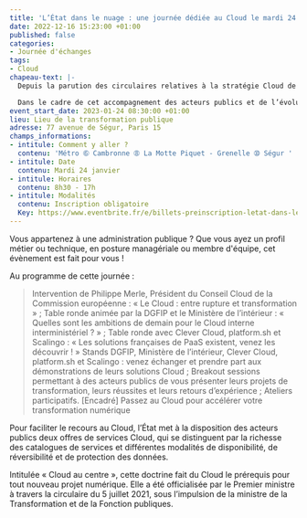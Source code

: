 ```yaml
---
title: 'L’État dans le nuage : une journée dédiée au Cloud le mardi 24 janvier 2023'
date: 2022-12-16 15:23:00 +01:00
published: false
categories:
- Journée d'échanges
tags:
- Cloud
chapeau-text: |-
  Depuis la parution des circulaires relatives à la stratégie Cloud de l'État et à la doctrine d'utilisation du Cloud, la DINUM accompagne les administrations publiques dans l'adoption de cette technologie.

  Dans le cadre de cet accompagnement des acteurs publics et de l’évolution des pratiques numériques, l'équipe Cloud de la DINUM a le plaisir de vous convier à une journée dédiée au Cloud !
event_start_date: 2023-01-24 08:30:00 +01:00
lieu: Lieu de la transformation publique
adresse: 77 avenue de Ségur, Paris 15
champs_informations:
- intitule: Comment y aller ?
  contenu: 'Métro ➅ Cambronne ➇ La Motte Piquet - Grenelle ➉ Ségur '
- intitule: Date
  contenu: Mardi 24 janvier
- intitule: Horaires
  contenu: 8h30 - 17h
- intitule: Modalités
  contenu: Inscription obligatoire
  Key: https://www.eventbrite.fr/e/billets-preinscription-letat-dans-le-nuage-une-journee-dediee-au-cloud-482510189967
---
```


Vous appartenez à une administration publique ? Que vous ayez un profil métier ou technique, en posture managériale ou membre d'équipe, cet évènement est fait pour vous !

Au programme de cette journée :
> Intervention de Philippe Merle, Président du Conseil Cloud de la Commission européenne : « Le Cloud : entre rupture et transformation » ;
> Table ronde animée par la DGFIP et le Ministère de l’intérieur : « Quelles sont les ambitions de demain pour le Cloud interne interministériel ? » ;
> Table ronde avec Clever Cloud, platform.sh et Scalingo : « Les solutions françaises de PaaS existent, venez les découvrir ! »
> Stands DGFIP, Ministère de l’intérieur, Clever Cloud, platform.sh et Scalingo : venez échanger et prendre part aux démonstrations de leurs solutions Cloud ;
> Breakout sessions permettant à des acteurs publics de vous présenter leurs projets de transformation, leurs réussites et leurs retours d’expérience ;
> Ateliers participatifs.
[Encadré]
Passez au Cloud pour accélérer votre transformation numérique

Pour faciliter le recours au Cloud, l’État met à la disposition des acteurs publics deux offres de services Cloud, qui se distinguent par la richesse des catalogues de services et différentes modalités de disponibilité, de réversibilité et de protection des données.

Intitulée « Cloud au centre », cette doctrine fait du Cloud le prérequis pour tout nouveau projet numérique. Elle a été officialisée par le Premier ministre à travers la circulaire du 5 juillet 2021, sous l’impulsion de la ministre de la Transformation et de la Fonction publiques.
